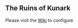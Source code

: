 ## The Ruins of Kunark
Please visit the [Wiki](https://github.com/xackery/peq-expansions/wiki) to configure
